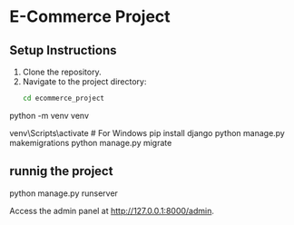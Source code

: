 # E-Commerce Project

## Setup Instructions
1. Clone the repository.
2. Navigate to the project directory:
   ```bash
   cd ecommerce_project
python -m venv venv

venv\Scripts\activate     # For Windows
pip install django
python manage.py makemigrations
python manage.py migrate
## runnig the project
python manage.py runserver

Access the admin panel at http://127.0.0.1:8000/admin.